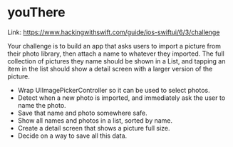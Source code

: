 # youThere

Link: https://www.hackingwithswift.com/guide/ios-swiftui/6/3/challenge

Your challenge is to build an app that asks users to import a picture from their photo library, then attach a name to whatever they imported. The full collection of pictures they name should be shown in a List, and tapping an item in the list should show a detail screen with a larger version of the picture.

- Wrap UIImagePickerController so it can be used to select photos.
- Detect when a new photo is imported, and immediately ask the user to name the photo.
- Save that name and photo somewhere safe.
- Show all names and photos in a list, sorted by name.
- Create a detail screen that shows a picture full size.
- Decide on a way to save all this data.
